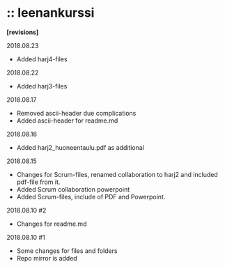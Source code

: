 # :: leenankurssi

**[revisions]**

2018.08.23
+ Added harj4-files 

2018.08.22
+ Added harj3-files

2018.08.17
+ Removed ascii-header due complications
+ Added ascii-header for readme.md

2018.08.16
+ Added harj2_huoneentaulu.pdf as additional

2018.08.15 
+ Changes for Scrum-files, renamed collaboration to harj2 and included pdf-file from it.
+ Added Scrum collaboration powerpoint
+ Added Scrum-files, include of PDF and Powerpoint.

2018.08.10 #2
+ Changes for readme.md

2018.08.10 #1
+ Some changes for files and folders
+ Repo mirror is added

